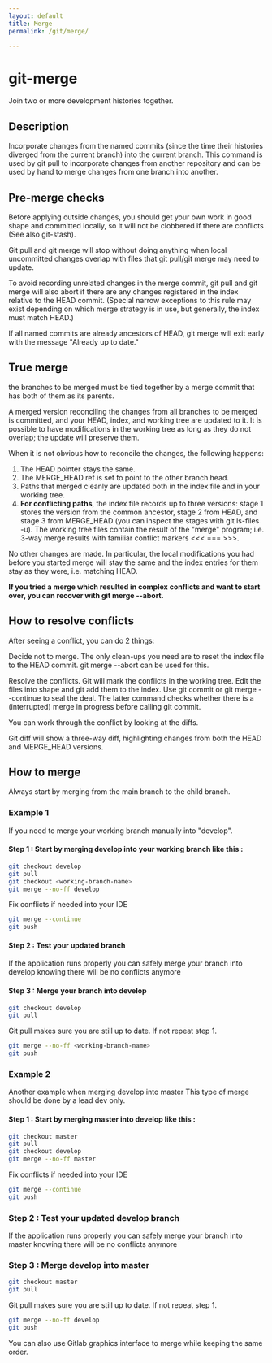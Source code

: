 ```yaml
---
layout: default
title: Merge
permalink: /git/merge/

---
```



# git-merge

Join two or more development histories together.

## Description

Incorporate changes from the named commits (since the time their histories diverged from the current branch) into the current branch. This command is used by git pull to incorporate changes from another repository and can be used by hand to merge changes from one branch into another.

## Pre-merge checks

Before applying outside changes, you should get your own work in good shape and committed locally, so it will not be clobbered if there are conflicts (See also git-stash). 

Git pull and git merge will stop without doing anything when local uncommitted changes overlap with files that git pull/git merge may need to update.

To avoid recording unrelated changes in the merge commit, git pull and git merge will also abort if there are any changes registered in the index relative to the HEAD commit. (Special narrow exceptions to this rule may exist depending on which merge strategy is in use, but generally, the index must match HEAD.)

If all named commits are already ancestors of HEAD, git merge will exit early with the message "Already up to date."

## True merge

the branches to be merged must be tied together by a merge commit that has both of them as its parents.

A merged version reconciling the changes from all branches to be merged is committed, and your HEAD, index, and working tree are updated to it. It is possible to have modifications in the working tree as long as they do not overlap; the update will preserve them.

When it is not obvious how to reconcile the changes, the following happens:

1. The HEAD pointer stays the same.
2. The MERGE_HEAD ref is set to point to the other branch head.
3. Paths that merged cleanly are updated both in the index file and in your working tree.
4. **For conflicting paths**, the index file records up to three versions: stage 1 stores the version from the common ancestor, stage 2 from HEAD, and stage 3 from MERGE_HEAD (you can inspect the stages with git ls-files -u). The working tree files contain the result of the "merge" program; i.e. 3-way merge results with familiar conflict markers <<< === >>>.

No other changes are made. In particular, the local modifications you had before you started merge will stay the same and the index entries for them stay as they were, i.e. matching HEAD.

**If you tried a merge which resulted in complex conflicts and want to start over, you can recover with git merge --abort.**

## How to resolve conflicts

After seeing a conflict, you can do 2 things:

Decide not to merge. The only clean-ups you need are to reset the index file to the HEAD commit. git merge --abort can be used for this.

Resolve the conflicts. Git will mark the conflicts in the working tree. Edit the files into shape and git add them to the index. Use git commit or git merge --continue to seal the deal. The latter command checks whether there is a (interrupted) merge in progress before calling git commit.

You can work through the conflict by looking at the diffs.

Git diff will show a three-way diff, highlighting changes from both the HEAD and MERGE_HEAD versions.

## How to merge

Always start by merging from the main branch to the child branch.

### Example 1

If you need to merge your working branch manually into "develop".

#### Step 1 : Start by merging develop into your working branch like this : 

```bash
git checkout develop
git pull
git checkout <working-branch-name>
git merge --no-ff develop
```
Fix conflicts if needed into your IDE

```bash
git merge --continue
git push
```

#### Step 2 : Test your updated branch 

If the application runs properly you can safely merge your branch into develop knowing there will be no conflicts anymore

#### Step 3 : Merge your branch into develop

```bash
git checkout develop
git pull 
```

Git pull makes sure you are still up to date. If not repeat step 1.

```bash
git merge --no-ff <working-branch-name>
git push
```

### Example 2

Another example when merging develop into master
This type of merge should be done by a lead dev only.

#### Step 1 : Start by merging master into develop like this : 

```bash
git checkout master
git pull
git checkout develop
git merge --no-ff master
```
Fix conflicts if needed into your IDE

```bash
git merge --continue
git push
```

### Step 2 : Test your updated develop branch 

If the application runs properly you can safely merge your branch into master knowing there will be no conflicts anymore

### Step 3 : Merge develop into master

```bash
git checkout master
git pull 
```

Git pull makes sure you are still up to date. If not repeat step 1.

```bash
git merge --no-ff develop
git push
```

You can also use Gitlab graphics interface to merge while keeping the same order.



